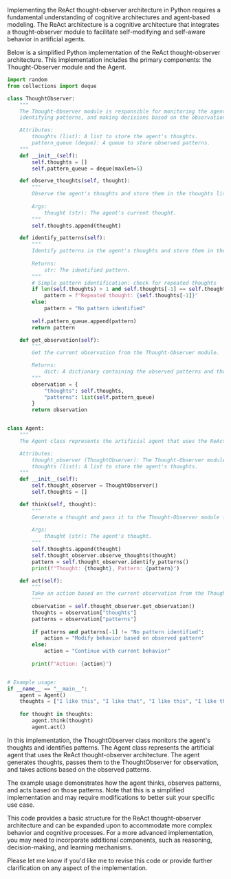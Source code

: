 Implementing the ReAct thought-observer architecture in Python requires a fundamental understanding of cognitive architectures and agent-based modeling. The ReAct architecture is a cognitive architecture that integrates a thought-observer module to facilitate self-modifying and self-aware behavior in artificial agents.

Below is a simplified Python implementation of the ReAct thought-observer architecture. This implementation includes the primary components: the Thought-Observer module and the Agent.

```python
import random
from collections import deque

class ThoughtObserver:
    """
    The Thought-Observer module is responsible for monitoring the agent's thoughts, 
    identifying patterns, and making decisions based on the observations.

    Attributes:
        thoughts (list): A list to store the agent's thoughts.
        pattern_queue (deque): A queue to store observed patterns.
    """
    def __init__(self):
        self.thoughts = []
        self.pattern_queue = deque(maxlen=5)

    def observe_thoughts(self, thought):
        """
        Observe the agent's thoughts and store them in the thoughts list.
        
        Args:
            thought (str): The agent's current thought.
        """
        self.thoughts.append(thought)

    def identify_patterns(self):
        """
        Identify patterns in the agent's thoughts and store them in the pattern_queue.
        
        Returns:
            str: The identified pattern.
        """
        # Simple pattern identification: check for repeated thoughts
        if len(self.thoughts) > 1 and self.thoughts[-1] == self.thoughts[-2]:
            pattern = f"Repeated thought: {self.thoughts[-1]}"
        else:
            pattern = "No pattern identified"
        
        self.pattern_queue.append(pattern)
        return pattern

    def get_observation(self):
        """
        Get the current observation from the Thought-Observer module.

        Returns:
            dict: A dictionary containing the observed patterns and thoughts.
        """
        observation = {
            "thoughts": self.thoughts,
            "patterns": list(self.pattern_queue)
        }
        return observation


class Agent:
    """
    The Agent class represents the artificial agent that uses the ReAct thought-observer architecture.

    Attributes:
        thought_observer (ThoughtObserver): The Thought-Observer module.
        thoughts (list): A list to store the agent's thoughts.
    """
    def __init__(self):
        self.thought_observer = ThoughtObserver()
        self.thoughts = []

    def think(self, thought):
        """
        Generate a thought and pass it to the Thought-Observer module for observation.
        
        Args:
            thought (str): The agent's thought.
        """
        self.thoughts.append(thought)
        self.thought_observer.observe_thoughts(thought)
        pattern = self.thought_observer.identify_patterns()
        print(f"Thought: {thought}, Pattern: {pattern}")

    def act(self):
        """
        Take an action based on the current observation from the Thought-Observer module.
        """
        observation = self.thought_observer.get_observation()
        thoughts = observation["thoughts"]
        patterns = observation["patterns"]
        
        if patterns and patterns[-1] != "No pattern identified":
            action = "Modify behavior based on observed pattern"
        else:
            action = "Continue with current behavior"
        
        print(f"Action: {action}")


# Example usage:
if __name__ == "__main__":
    agent = Agent()
    thoughts = ["I like this", "I like that", "I like this", "I like that", "I like this"]
    
    for thought in thoughts:
        agent.think(thought)
        agent.act()
```

In this implementation, the ThoughtObserver class monitors the agent's thoughts and identifies patterns. The Agent class represents the artificial agent that uses the ReAct thought-observer architecture. The agent generates thoughts, passes them to the ThoughtObserver for observation, and takes actions based on the observed patterns.

The example usage demonstrates how the agent thinks, observes patterns, and acts based on those patterns. Note that this is a simplified implementation and may require modifications to better suit your specific use case.

This code provides a basic structure for the ReAct thought-observer architecture and can be expanded upon to accommodate more complex behavior and cognitive processes. For a more advanced implementation, you may need to incorporate additional components, such as reasoning, decision-making, and learning mechanisms. 

Please let me know if you'd like me to revise this code or provide further clarification on any aspect of the implementation.